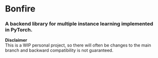 # Bonfire

### A backend library for multiple instance learning implemented in PyTorch.  

**Disclaimer**  
This is a WIP personal project, so there will often be changes to the main branch and
backward compatibility is not guaranteed.

